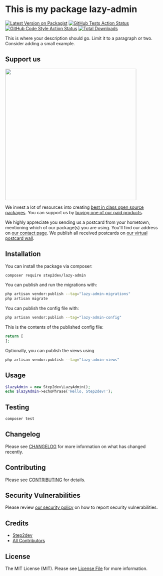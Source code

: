 # This is my package lazy-admin

[![Latest Version on Packagist](https://img.shields.io/packagist/v/step2dev/lazy-admin.svg?style=flat-square)](https://packagist.org/packages/step2dev/lazy-admin)
[![GitHub Tests Action Status](https://img.shields.io/github/actions/workflow/status/step2dev/lazy-admin/run-tests.yml?branch=main&label=tests&style=flat-square)](https://github.com/step2dev/lazy-admin/actions?query=workflow%3Arun-tests+branch%3Amain)
[![GitHub Code Style Action Status](https://img.shields.io/github/actions/workflow/status/step2dev/lazy-admin/fix-php-code-style-issues.yml?branch=main&label=code%20style&style=flat-square)](https://github.com/step2dev/lazy-admin/actions?query=workflow%3A"Fix+PHP+code+style+issues"+branch%3Amain)
[![Total Downloads](https://img.shields.io/packagist/dt/step2dev/lazy-admin.svg?style=flat-square)](https://packagist.org/packages/step2dev/lazy-admin)

This is where your description should go. Limit it to a paragraph or two. Consider adding a small example.

## Support us

[<img src="https://github-ads.s3.eu-central-1.amazonaws.com/lazy-admin.jpg?t=1" width="419px" />](https://spatie.be/github-ad-click/lazy-admin)

We invest a lot of resources into creating [best in class open source packages](https://spatie.be/open-source). You can support us by [buying one of our paid products](https://spatie.be/open-source/support-us).

We highly appreciate you sending us a postcard from your hometown, mentioning which of our package(s) you are using. You'll find our address on [our contact page](https://spatie.be/about-us). We publish all received postcards on [our virtual postcard wall](https://spatie.be/open-source/postcards).

## Installation

You can install the package via composer:

```bash
composer require step2dev/lazy-admin
```

You can publish and run the migrations with:

```bash
php artisan vendor:publish --tag="lazy-admin-migrations"
php artisan migrate
```

You can publish the config file with:

```bash
php artisan vendor:publish --tag="lazy-admin-config"
```

This is the contents of the published config file:

```php
return [
];
```

Optionally, you can publish the views using

```bash
php artisan vendor:publish --tag="lazy-admin-views"
```

## Usage

```php
$lazyAdmin = new Step2dev\LazyAdmin();
echo $lazyAdmin->echoPhrase('Hello, Step2dev!');
```

## Testing

```bash
composer test
```

## Changelog

Please see [CHANGELOG](CHANGELOG.md) for more information on what has changed recently.

## Contributing

Please see [CONTRIBUTING](CONTRIBUTING.md) for details.

## Security Vulnerabilities

Please review [our security policy](../../security/policy) on how to report security vulnerabilities.

## Credits

- [Step2dev](https://github.com/step2dev)
- [All Contributors](../../contributors)

## License

The MIT License (MIT). Please see [License File](LICENSE.md) for more information.
